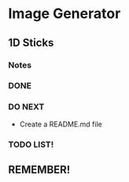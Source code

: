 # Image Generator

## 1D Sticks

### Notes

### DONE

### DO NEXT

- Create a README.md file

### TODO LIST!

##  REMEMBER!

